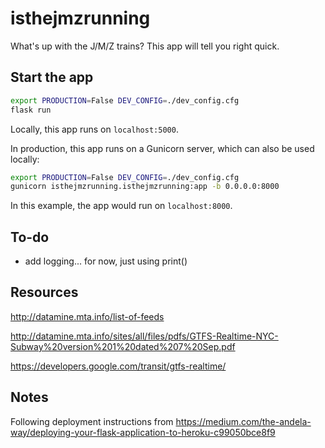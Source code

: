 # isthejmzrunning

What's up with the J/M/Z trains? This app will tell you right quick.

## Start the app

``` sh
export PRODUCTION=False DEV_CONFIG=./dev_config.cfg
flask run
```

Locally, this app runs on `localhost:5000`.

In production, this app runs on a Gunicorn server, which can also be used locally:

``` sh
export PRODUCTION=False DEV_CONFIG=./dev_config.cfg
gunicorn isthejmzrunning.isthejmzrunning:app -b 0.0.0.0:8000
```

In this example, the app would run on `localhost:8000`.

## To-do
- add logging... for now, just using print()

## Resources
http://datamine.mta.info/list-of-feeds

http://datamine.mta.info/sites/all/files/pdfs/GTFS-Realtime-NYC-Subway%20version%201%20dated%207%20Sep.pdf

https://developers.google.com/transit/gtfs-realtime/

## Notes
Following deployment instructions from https://medium.com/the-andela-way/deploying-your-flask-application-to-heroku-c99050bce8f9